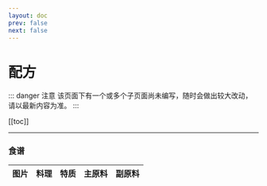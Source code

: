 ```yaml
---
layout: doc
prev: false
next: false
---
```


# 配方

::: danger 注意
该页面下有一个或多个子页面尚未编写，随时会做出较大改动，请以最新内容为准。
:::

[[toc]]

---

### 食谱

| 图片 | 料理 | 特质 | 主原料 | 副原料 |
| :-: | :-: | :-: | :-: | :-: |

<style module>
  .img {max-width: 72px; max-height: 72px; margin: 0 auto;}
  .th {min-width: 96px}
</style>
